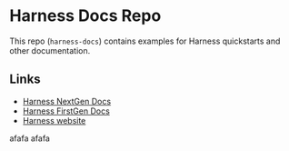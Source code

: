 
# Harness Docs Repo

This repo (`harness-docs`) contains examples for Harness quickstarts and other documentation.

## Links

- [Harness NextGen Docs](https://ngdocs.harness.io/)
- [Harness FirstGen Docs](https://docs.harness.io/)
- [Harness website](https://harness.io/)

afafa
afafa
